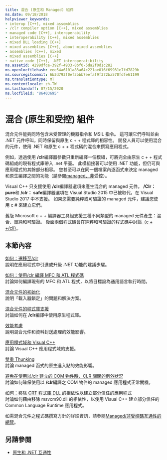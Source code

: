 ```yaml
---
title: 混合 (原生和 Managed) 組件
ms.date: 09/18/2018
helpviewer_keywords:
- interop [C++], mixed assemblies
- /clr compiler option [C++], mixed assemblies
- managed code [C++], interoperability
- interoperability [C++], mixed assemblies
- mixed DLL loading [C++]
- mixed assemblies [C++], about mixed assemblies
- assemblies [C++], mixed
- mixed assemblies [C++]
- native code [C++], .NET interoperatibility
ms.assetid: 4299dfce-392f-4933-8bf0-5da2f0d1c282
ms.openlocfilehash: eee54a6101a83a64c221ae016f69931e7fd7829b
ms.sourcegitcommit: 6b3d793f0ef3bbb7eefaf9f372ba570fdfe61199
ms.translationtype: MT
ms.contentlocale: zh-TW
ms.lasthandoff: 07/15/2020
ms.locfileid: "86403695"
---
```

# <a name="mixed-native-and-managed-assemblies"></a>混合 (原生和受控) 組件

混合元件能夠同時包含未受管理的機器指令和 MSIL 指令。 這可讓它們呼叫並由 .NET 元件呼叫，同時保留與原生 c + + 程式庫的相容性。 開發人員可以使用混合的元件，使用 .NET 和原生 c + + 程式碼的混合來撰寫應用程式。

例如，透過使用 **/clr**編譯器參數只重新編譯一個模組，可將完全由原生 c + + 程式碼組成的現有程式庫帶入 .net 平臺。 此模組接著可以使用 .NET 功能，但仍可與應用程式的其餘部分相容。 您甚至可以在同一個檔案內逐函式來決定 managed 和原生編譯之間的功能（請參閱[managed、非](../preprocessor/managed-unmanaged.md)受控）。

Visual C++ 只支援使用 **/clr**編譯器選項來產生混合的 managed 元件。 **/Clr： pure**和 **/clr： safe**編譯器選項在 Visual Studio 2015 中已被取代，在 Visual Studio 2017 中不支援。 如果您需要純粹或可驗證的 managed 元件，建議您使用 c # 來建立它們。

舊版 Microsoft c + + 編譯器工具組支援三種不同類型的 managed 元件產生：混合、單純和可驗證。 後面兩個程式碼會在純粹和可驗證的程式碼中討論[（c + +/cli）](../dotnet/pure-and-verifiable-code-cpp-cli.md)。

## <a name="in-this-section"></a>本節內容

[如何：遷移至/clr](../dotnet/how-to-migrate-to-clr.md)<br/>
說明在應用程式中引進或升級 .NET 功能的建議步驟。

[如何：使用/clr 編譯 MFC 和 ATL 程式碼](../dotnet/how-to-compile-mfc-and-atl-code-by-using-clr.md)<br/>
討論如何編譯現有的 MFC 和 ATL 程式，以將目標設為通用語言執行時間。

[混合元件的初始化](../dotnet/initialization-of-mixed-assemblies.md)<br/>
說明「載入器鎖定」的問題和解決方案。

[混合元件的程式庫支援](../dotnet/library-support-for-mixed-assemblies.md)<br/>
討論如何在 **/clr**編譯中使用原生程式庫。

[效能考慮](../dotnet/performance-considerations-for-interop-cpp.md)<br/>
說明混合元件和資料封送處理的效能影響。

[應用程式域和 Visual C++](../dotnet/application-domains-and-visual-cpp.md)<br/>
討論 Visual C++ 應用程式域的支援。

[雙重 Thunking](../dotnet/double-thunking-cpp.md)<br/>
討論 managed 函式的原生進入點的效能影響。

[避免在使用以/clr 建立的 COM 物件時，CLR 關閉的例外狀況](../dotnet/avoiding-exceptions-on-clr-shutdown-when-consuming-com-objects-built-with-clr.md)<br/>
討論如何確保使用以 **/clr**編譯之 COM 物件的 managed 應用程式正常關機。

[如何：移除 CRT 程式庫 DLL 的相依性以建立部分信任的應用程式](../dotnet/create-a-partially-trusted-application.md)<br/>
討論如何藉由移除 msvcm90.dll 的相依性，以使用 Visual C++ 建立部分信任的 Common Language Runtime 應用程式。

如需混合元件之程式碼撰寫方針的詳細資訊，請參閱[Managed/非受控碼互通性的總覽](/previous-versions/dotnet/articles/ms973872(v=msdn.10))。

## <a name="see-also"></a>另請參閱

- [原生和 .NET 互通性](../dotnet/native-and-dotnet-interoperability.md)
